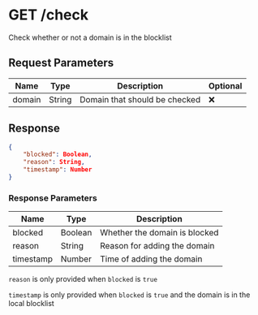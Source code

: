 # GET /check
Check whether or not a domain is in the blocklist

## Request Parameters
| Name   | Type   | Description                  | Optional           |
| ------ | ------ | ---------------------------- | ------------------ |
| domain | String | Domain that should be checked  | :x:              |

## Response

```json
{
    "blocked": Boolean,
    "reason": String,
    "timestamp": Number
}
```

### Response Parameters
| Name      | Type   | Description                  |
| --------- | ------ | ---------------------------- |
| blocked    | Boolean | Whether the domain is blocked |
| reason    | String | Reason for adding the domain |
| timestamp | Number | Time of adding the domain    |

``reason`` is only provided when ``blocked`` is ``true``

``timestamp`` is only provided when ``blocked`` is ``true`` and the domain is in the local blocklist
